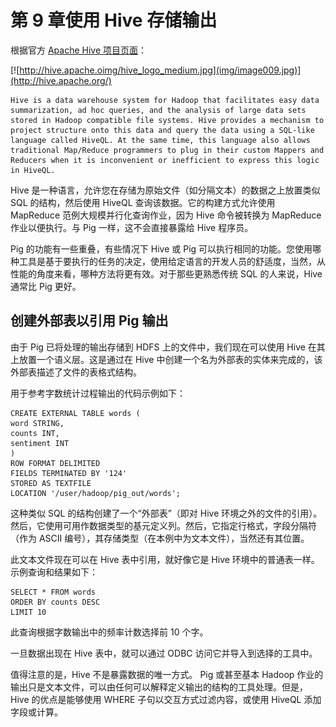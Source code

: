 # 第 9 章使用 Hive 存储输出

根据官方 [Apache Hive 项目页面](http://hive.apache.org/)：

[![http://hive.apache.oimg/hive_logo_medium.jpg](img/image009.jpg)](http://hive.apache.org/) 

```
Hive is a data warehouse system for Hadoop that facilitates easy data summarization, ad hoc queries, and the analysis of large data sets stored in Hadoop compatible file systems. Hive provides a mechanism to project structure onto this data and query the data using a SQL-like language called HiveQL. At the same time, this language also allows traditional Map/Reduce programmers to plug in their custom Mappers and Reducers when it is inconvenient or inefficient to express this logic in HiveQL.

```

Hive 是一种语言，允许您在存储为原始文件（如分隔文本）的数据之上放置类似 SQL 的结构，然后使用 HiveQL 查询该数据。它的构建方式允许使用 MapReduce 范例大规模并行化查询作业，因为 Hive 命令被转换为 MapReduce 作业以便执行。与 Pig 一样，这不会直接暴露给 Hive 程序员。

Pig 的功能有一些重叠，有些情况下 Hive 或 Pig 可以执行相同的功能。您使用哪种工具是基于要执行的任务的决定，使用给定语言的开发人员的舒适度，当然，从性能的角度来看，哪种方法将更有效。对于那些更熟悉传统 SQL 的人来说，Hive 通常比 Pig 更好。

## 创建外部表以引用 Pig 输出

由于 Pig 已将处理的输出存储到 HDFS 上的文件中，我们现在可以使用 Hive 在其上放置一个语义层。这是通过在 Hive 中创建一个名为外部表的实体来完成的，该外部表描述了文件的表格式结构。

用于参考字数统计过程输出的代码示例如下：

```
CREATE EXTERNAL TABLE words (
word STRING,
counts INT,
sentiment INT
)
ROW FORMAT DELIMITED
FIELDS TERMINATED BY '124'
STORED AS TEXTFILE
LOCATION '/user/hadoop/pig_out/words';

```

这种类似 SQL 的结构创建了一个“外部表”（即对 Hive 环境之外的文件的引用）。然后，它使用可用作数据类型的基元定义列。然后，它指定行格式，字段分隔符（作为 ASCII 编号），其存储类型（在本例中为文本文件），当然还有其位置。

此文本文件现在可以在 Hive 表中引用，就好像它是 Hive 环境中的普通表一样。示例查询和结果如下：

```
SELECT * FROM words
ORDER BY counts DESC
LIMIT 10

```

此查询根据字数输出中的频率计数选择前 10 个字。

一旦数据出现在 Hive 表中，就可以通过 ODBC 访问它并导入到选择的工具中。

值得注意的是，Hive 不是暴露数据的唯一方式。 Pig 或甚至基本 Hadoop 作业的输出只是文本文件，可以由任何可以解释定义输出的结构的工具处理。但是，Hive 的优点是能够使用 WHERE 子句以交互方式过滤内容，或使用 HiveQL 添加字段或计算。